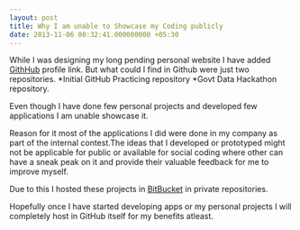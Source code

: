 ```yaml
---
layout: post
title: Why I am unable to Showcase my Coding publicly
date: 2013-11-06 00:32:41.000000000 +05:30
---
```

While I was designing my long pending personal website I have added [GithHub](www.github.com) profile link. But what could I find in Github were just two repositories.
*Initial GitHub Practicing repository
*Govt Data Hackathon repository.

Even though I have done few personal projects and developed few applications I am unable showcase it.

Reason for it most of the applications I did were done in my company as part of the internal contest.The ideas that I developed or prototyped might not be applicable for public or available for social coding where other can have a sneak peak on it and provide their valuable feedback for me to improve myself.

Due to this I hosted these projects in [BitBucket](www.bitbucket.com) in private repositories.

Hopefully once I have started developing apps or my personal projects I will completely host in GitHub itself for my benefits atleast.
